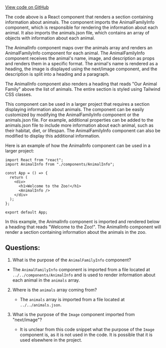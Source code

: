 [View code on GitHub](zoo-labs/zoo/blob/master/core/src/pages/animal-info/index.tsx)

The code above is a React component that renders a section containing information about animals. The component imports the AnimalFamilyInfo component, which is responsible for rendering the information about each animal. It also imports the animals.json file, which contains an array of objects with information about each animal.

The AnimalInfo component maps over the animals array and renders an AnimalFamilyInfo component for each animal. The AnimalFamilyInfo component receives the animal's name, image, and description as props and renders them in a specific format. The animal's name is rendered as a heading, the image is displayed using the next/image component, and the description is split into a heading and a paragraph.

The AnimalInfo component also renders a heading that reads "Our Animal Family" above the list of animals. The entire section is styled using Tailwind CSS classes.

This component can be used in a larger project that requires a section displaying information about animals. The component can be easily customized by modifying the AnimalFamilyInfo component or the animals.json file. For example, additional properties can be added to the animals.json file to include more information about each animal, such as their habitat, diet, or lifespan. The AnimalFamilyInfo component can also be modified to display this additional information. 

Here is an example of how the AnimalInfo component can be used in a larger project:

```
import React from "react";
import AnimalInfo from "./components/AnimalInfo";

const App = () => {
  return (
    <div>
      <h1>Welcome to the Zoo!</h1>
      <AnimalInfo />
    </div>
  );
};

export default App;
```

In this example, the AnimalInfo component is imported and rendered below a heading that reads "Welcome to the Zoo!". The AnimalInfo component will render a section containing information about the animals in the zoo.
## Questions: 
 1. What is the purpose of the `AnimalFamilyInfo` component?
   - The `AnimalFamilyInfo` component is imported from a file located at `../../components/AnimalInfo` and is used to render information about each animal in the `animals` array.

2. Where is the `animals` array coming from?
   - The `animals` array is imported from a file located at `../../animals.json`.

3. What is the purpose of the `Image` component imported from "next/image"?
   - It is unclear from this code snippet what the purpose of the `Image` component is, as it is not used in the code. It is possible that it is used elsewhere in the project.